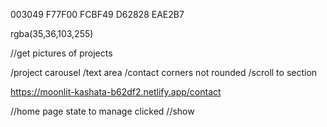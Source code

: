 003049
F77F00
FCBF49
D62828
EAE2B7

rgba(35,36,103,255)

//get pictures of projects


/project carousel
/text area
/contact corners not rounded
/scroll to section


https://moonlit-kashata-b62df2.netlify.app/contact

//home page state to manage clicked
//show